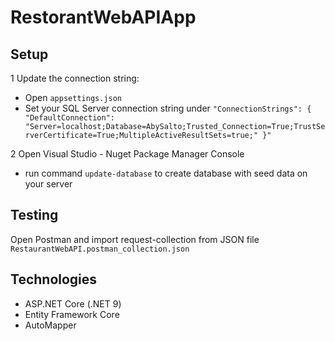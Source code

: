# RestorantWebAPIApp   
 
## Setup
1 Update the connection string:   
   - Open `appsettings.json`
   - Set your SQL Server connection string under `"ConnectionStrings": { "DefaultConnection": "Server=localhost;Database=AbySalto;Trusted_Connection=True;TrustServerCertificate=True;MultipleActiveResultSets=true;" }"`
   
2 Open Visual Studio - Nuget Package Manager Console
   - run command `update-database` to create database with seed data on your server

## Testing
Open Postman and import request-collection from JSON file `RestaurantWebAPI.postman_collection.json`   
   
## Technologies
- ASP.NET Core (.NET 9)
- Entity Framework Core
- AutoMapper
